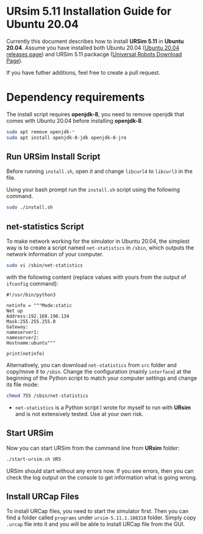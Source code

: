 # URsim 5.11 Installation Guide for Ubuntu 20.04

Currently this document describes how to install **URSim 5.11** in **Ubuntu 20.04**. Assume you have installed both Ubuntu 20.04 ([Ubuntu 20.04 releases page](https://releases.ubuntu.com/20.04/)) and URSim 5.11 packacge ([Universal Robots Download Page](https://www.universal-robots.com/download/software-e-series/simulator-linux/offline-simulator-e-series-ur-sim-for-linux-5110/)).

If you have futher additions, feel free to create a pull request.

# Dependency requirements

The install script requires **openjdk-8**, you need to remove openjdk that comes with Ubuntu 20.04 before installing **openjdk-8**.

```bash
sudo apt remove openjdk-*
sudo apt install openjdk-8-jdk openjdk-8-jre
```

## Run URSim Install Script

Before running `install.sh`, open it and change `libcurl4` to `libcurl3` in the file.

Using your bash prompt run the `install.sh` script using the following command.

```bash
sudo ./install.sh
```


## net-statistics Script

To make network working for the simulator in Ubuntu 20.04, the simplest way is to create a script named `net-statistics` in `/sbin`, which outputs the network information of your computer.

```bash
sudo vi /sbin/net-statistics
```
with the following content (replace values with yours from the output of `ifconfig` command):

```Python3
#!/usr/bin/python3

netinfo = """Mode:static
Net up
Address:192.168.190.134
Mask:255.255.255.0
Gateway:
nameserver1:
nameserver2:
Hostname:ubuntu"""

print(netinfo)

```

Alternatively, you can download `net-statistics` from `src` folder and copy/move it to `/sbin`. Change the configuration (mainly `interface`) at the beginning of the Python script to match your computer settings and change its file mode:

```bash
chmod 755 /sbin/net-statistics
```

* `net-statistics` is a Python script I wrote for myself to run with **URsim** and is not extensively tested. Use at your own risk.


## Start URSim

Now you can start URSim from the command line from **URsim** folder:

```bash
./start-ursim.sh UR5
```

URSim should start without any errors now. If you see errors, then you can
check the log output on the console to get information what is going wrong.

## Install URCap Files

To install URCap files, you need to start the simulator first. Then you can find a folder called `programs` under `ursim-5.11.1.108318` folder. Simply copy `.urcap` file into it and you will be able to install URCap file from the GUI.

